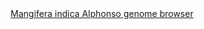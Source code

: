 <div id="Mangifera_indica_Alphonso_genome_browser" align="center">
  <a href="https://ink-blot.github.io/?sessionURL=blob:zZVtb6pIFID_ymY.7SaIvIiA3yz15ValVESqNzdmgAFGgUFmBG3T_75Tb703m2227WZfmhACwxnOOfM8A4.gRhXFpAA9oIiyJmpAADQljQvzMkM2zBEFvRhmFAmgQjGqUBEi0HsEMaQMevMpn5gyVtJeux3BuJWgguQ4pCJVRVi2KDmwFPHQliLCHD6QAjZUDEnOgxlsw6xMSUFJG4YhorQltUtUJJsG8tPl2eb8SrTJDxnD56wbXgQvLBJjyKvFRYSObxTynsyJPlZ3M6Vca8e7whjIHludXEiGwdXDMvS3t810b80j535yM4opXtToupOZ_RR3pS_52E4OVdk.DaxDUx216Hq6tNW0e_TMtNGKvrkPffsWj2ae2p_Ojn2jq9f95ZHEQT0e5VXs0PXOsA2LN4TBkwAyEh74soMwrWS9pwmS0RE6mtl6vtIEUzN52xXBoPf1mwBYBcMdj_76CNip5GwARfvDGZMASBWhCvRapiTpsmkqWkfvSKYpPwmP4FBl_zC8HBacBt6gCLNNRJhIScU4pySOVTF54PXEODuz44nfDv5EZBNdU6Ittu48c6IqN1IRHpQ.G7pFSmZLqdLJNZM9ZTIP9FW8HN7Jrkt33skYeMNOv1Jva5EFmHf07tZjUuWQ8dDnIX7_QhYWBWGQPe9XAaQIJymP0SUBhCQjnDOokuBXSfiFH7Im_caDakxxgDPMTj5PSRrQUxWt25F_qKH.Oyr82L3ufG4ohmwa6kbecPyMf0KiDS1KKvJuxDqM_2TGh.d.IlGc.b1xuimM.0k90MepNZhE41E3iXb.trDvpOF6aBrWwMmtWeOs3MTNR77DVOpbdJxN9MXgj6J8fBUv3vCRn9rUsMKwYK_qIOumrvyFQC.adP4XTZ7BZn9blNdmfyJV1gtr1bUX05JrkStr4sZeGJ_2aLKfjmXJ0I2dNFID1b0tQznaQqe.mTo7y7fd09X24VgEH1Ll1ZX8uCxyR.rqb9ui_Ye2iAHM36HFS9gn4v9let.4uyRMUugtl4P8OJLNZrU05cno2rfV2mt8t6p2zpReOTf1du4vbScORqG5Dhapt4h4R2_xv6zNBfT328vPJMNJkaMz6hdu3advT78D">Mangifera indica Alphonso genome browser</a>
</div>
